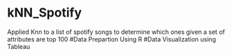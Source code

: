 # kNN_Spotify
Applied Knn to a list of spotify songs to determine which ones given a set of attributes are top 100
#Data Prepartion Using R
#Data Visualization using Tableau
